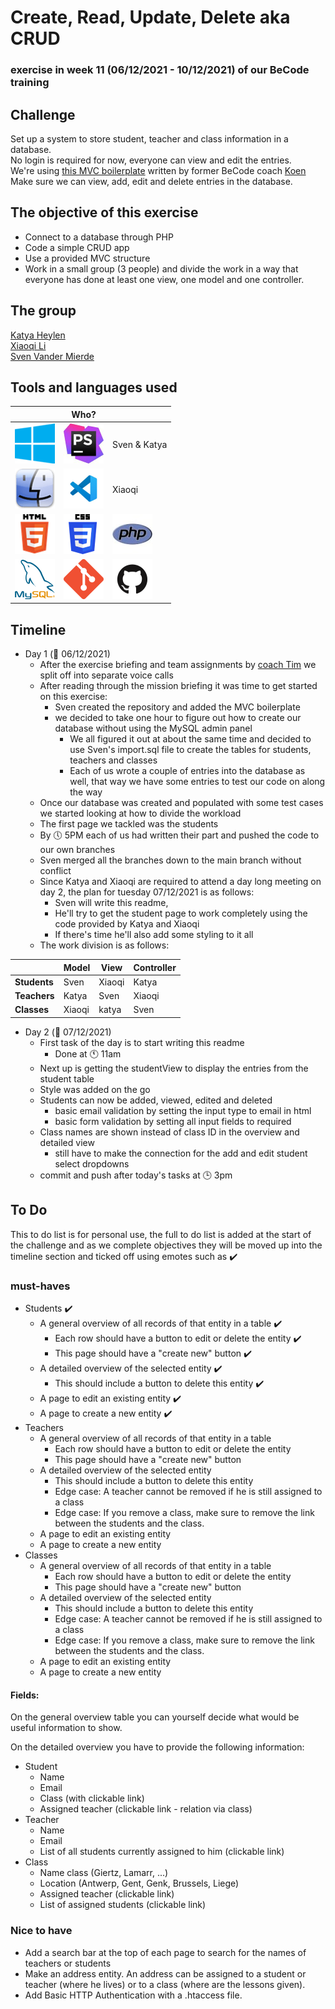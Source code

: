 # Create, Read, Update, Delete aka CRUD
### exercise in week 11 (06/12/2021 - 10/12/2021) of our BeCode training
## Challenge
Set up a system to store student, teacher and class information in a database.  
No login is required for now, everyone can view and edit the entries.  
We're using [this MVC boilerplate](https://github.com/becodeorg/php-mvc-boilerplate) written by former BeCode coach [Koen](https://github.com/grubolsch)  
Make sure we can view, add, edit and delete entries in the database.

## The objective of this exercise

* Connect to a database through PHP
* Code a simple CRUD app
* Use a provided MVC structure
* Work in a small group (3 people) and divide the work in a way that everyone has done at least one view, one model and one controller.

## The group

[Katya Heylen](https://github.com/KatyaHeylen)  
[Xiaoqi Li](https://github.com/830503)  
[Sven Vander Mierde](https://github.com/Sven-I-Am)

## Tools and languages used

| | Who? | |
| ----------- | ----------- | ----------- |
| ![windows10](Assets/images/windows10-logo.png) | ![php-storm](Assets/images/phpstorm-logo.png) | Sven & Katya |
| ![macos](Assets/images/macOS-logo.png) | ![VSCode](Assets/images/vscode-logo.png) | Xiaoqi |
| ![html](Assets/images/html-logo.png) | ![css](Assets/images/css-logo.png) | ![php](Assets/images/php-logo.jpg) |
| ![mySQL](Assets/images/mysql-logo.png) | ![git](Assets/images/git-logo.png) |  ![github](Assets/images/github-logo.png) |

## Timeline
* Day 1 (:date: 06/12/2021)
  * After the exercise briefing and team assignments by [coach Tim](https://github.com/Timmeahj) we split off into separate voice calls
  * After reading through the mission briefing it was time to get started on this exercise:
    * Sven created the repository and added the MVC boilerplate
    * we decided to take one hour to figure out how to create our database without using the MySQL admin panel
      * We all figured it out at about the same time and decided to use Sven's import.sql file to create the tables for students, teachers and classes
      * Each of us wrote a couple of entries into the database as well, that way we have some entries to test our code on along the way
  * Once our database was created and populated with some test cases we started looking at how to divide the workload
  * The first page we tackled was the students
  * By :clock5: 5PM each of us had written their part and pushed the code to our own branches
  * Sven merged all the branches down to the main branch without conflict
  * Since Katya and Xiaoqi are required to attend a day long meeting on day 2, the plan for tuesday 07/12/2021 is as follows:
    * Sven will write this readme,
    * He'll try to get the student page to work completely using the code provided by Katya and Xiaoqi
    * If there's time he'll also add some styling to it all
  * The work division is as follows:

|            | Model  |  View  | Controller |
| ---------- | ------ | ------ | ---------- |
|**Students**| Sven   | Xiaoqi |   Katya    |
|**Teachers**| Katya  | Sven   |   Xiaoqi   |
|**Classes** | Xiaoqi | katya  |   Sven     |

* Day 2 (:date: 07/12/2021)
  * First task of the day is to start writing this readme
    * Done at :clock11: 11am
  * Next up is getting the studentView to display the entries from the student table
  * Style was added on the go
  * Students can now be added, viewed, edited and deleted
    * basic email validation by setting the input type to email in html
    * basic form validation by setting all input fields to required
  * Class names are shown instead of class ID in the overview and detailed view
    * still have to make the connection for the add and edit student select dropdowns
  * commit and push after today's tasks at :clock3: 3pm

## To Do
This to do list is for personal use, the full to do list is added at the start of the challenge and as we complete
objectives they will be moved up into the timeline section and ticked off using emotes such as :heavy_check_mark:

### must-haves
* Students :heavy_check_mark:
  * A general overview of all records of that entity in a table :heavy_check_mark:
    * Each row should have a button to edit or delete the entity :heavy_check_mark:
    * This page should have a "create new" button :heavy_check_mark:
  * A detailed overview of the selected entity :heavy_check_mark:
    * This should include a button to delete this entity :heavy_check_mark:
  * A page to edit an existing entity :heavy_check_mark:
  * A page to create a new entity :heavy_check_mark:
* Teachers
  * A general overview of all records of that entity in a table
    * Each row should have a button to edit or delete the entity
    * This page should have a "create new" button
  * A detailed overview of the selected entity
    * This should include a button to delete this entity
    * Edge case: A teacher cannot be removed if he is still assigned to a class
    * Edge case: If you remove a class, make sure to remove the link between the students and the class.
  * A page to edit an existing entity
  * A page to create a new entity
* Classes
  * A general overview of all records of that entity in a table
    * Each row should have a button to edit or delete the entity
    * This page should have a "create new" button
  * A detailed overview of the selected entity
    * This should include a button to delete this entity
    * Edge case: A teacher cannot be removed if he is still assigned to a class
    * Edge case: If you remove a class, make sure to remove the link between the students and the class.
  * A page to edit an existing entity
  * A page to create a new entity

#### Fields:
On the general overview table you can yourself decide what would be useful information to show.

On the detailed overview you have to provide the following information:

* Student 
  * Name
  * Email
  * Class (with clickable link)
  * Assigned teacher (clickable link - relation via class) 
* Teacher
  * Name
  * Email
  * List of all students currently assigned to him (clickable link)
* Class
  * Name class (Giertz, Lamarr, ...)
  * Location (Antwerp, Gent, Genk, Brussels, Liege)
  * Assigned teacher (clickable link)
  * List of assigned students (clickable link)

### Nice to have

* Add a search bar at the top of each page to search for the names of teachers or students
* Make an address entity. An address can be assigned to a student or teacher (where he lives) or to a class (where are the lessons given).
* Add Basic HTTP Authentication with a .htaccess file.